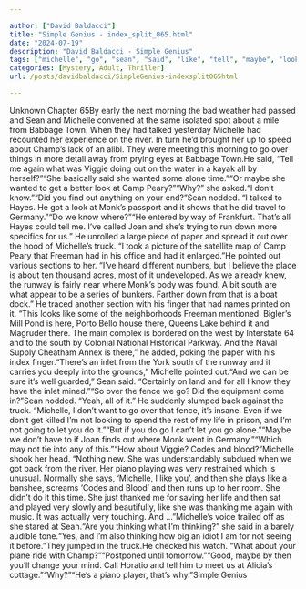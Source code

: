 ```yaml
---

author: ["David Baldacci"]
title: "Simple Genius - index_split_065.html"
date: "2024-07-19"
description: "David Baldacci - Simple Genius"
tags: ["michelle", "go", "sean", "said", "like", "tell", "maybe", "look", "monk", "south", "thinking", "morning", "babbage", "talked", "river", "champ", "viggie", "wanted", "get", "camp", "peary", "find", "nodded", "hayes", "got"]
categories: [Mystery, Adult, Thriller]
url: /posts/davidbaldacci/SimpleGenius-indexsplit065html

---
```



Unknown
Chapter 65By early the next morning the bad weather had passed and Sean and Michelle convened at the same isolated spot about a mile from Babbage Town. When they had talked yesterday Michelle had recounted her experience on the river. In turn he’d brought her up to speed about Champ’s lack of an alibi. They were meeting this morning to go over things in more detail away from prying eyes at Babbage Town.He said, “Tell me again what was Viggie doing out on the water in a kayak all by herself?”“She basically said she wanted some alone time.”“Or maybe she wanted to get a better look at Camp Peary?”“Why?” she asked.“I don’t know.”“Did you find out anything on your end?”Sean nodded. “I talked to Hayes. He got a look at Monk’s passport and it shows that he did travel to Germany.”“Do we know where?”“He entered by way of Frankfurt. That’s all Hayes could tell me. I’ve called Joan and she’s trying to run down more specifics for us.” He unrolled a large piece of paper and spread it out over the hood of Michelle’s truck. “I took a picture of the satellite map of Camp Peary that Freeman had in his office and had it enlarged.”He pointed out various sections to her. “I’ve heard different numbers, but I believe the place is about ten thousand acres, most of it undeveloped. As we already knew, the runway is fairly near where Monk’s body was found. A bit south are what appear to be a series of bunkers. Farther down from that is a boat dock.” He traced another section with his finger that had names printed on it. “This looks like some of the neighborhoods Freeman mentioned. Bigler’s Mill Pond is here, Porto Bello house there, Queens Lake behind it and Magruder there. The main complex is bordered on the west by Interstate 64 and to the south by Colonial National Historical Parkway. And the Naval Supply Cheatham Annex is there,” he added, poking the paper with his index finger.“There’s an inlet from the York south of the runway and it carries you deeply into the grounds,” Michelle pointed out.“And we can be sure it’s well guarded,” Sean said. “Certainly on land and for all I know they have the inlet mined.”“So over the fence we go? Did the equipment come in?”Sean nodded. “Yeah, all of it.” He suddenly slumped back against the truck. “Michelle, I don’t want to go over that fence, it’s insane. Even if we don’t get killed I’m not looking to spend the rest of my life in prison, and I’m not going to let you do it.”“But if you do go I can’t let you go alone.”“Maybe we don’t have to if Joan finds out where Monk went in Germany.”“Which may not tie into any of this.”“How about Viggie? Codes and blood?”Michelle shook her head. “Nothing new. She was understandably subdued when we got back from the river. Her piano playing was very restrained which is unusual. Normally she says, ‘Michelle, I like you’, and then she plays like a banshee, screams ‘Codes and Blood’ and then runs up to her room. She didn’t do it this time. She just thanked me for saving her life and then sat and played very slowly and beautifully, like she was thanking me again with music. It was actually very touching. And …”Michelle’s voice trailed off as she stared at Sean.“Are you thinking what I’m thinking?” she said in a barely audible tone.“Yes, and I’m also thinking how big an idiot I am for not seeing it before.”They jumped in the truck.He checked his watch. “What about your plane ride with Champ?”“Postponed until tomorrow.”“Good, maybe by then you’ll change your mind. Call Horatio and tell him to meet us at Alicia’s cottage.”“Why?”“He’s a piano player, that’s why.”Simple Genius
